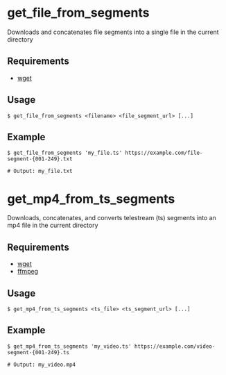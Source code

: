 # get_file_from_segments

Downloads and concatenates file segments into a single file in the current
directory

## Requirements

* [wget](https://www.gnu.org/software/wget/)

## Usage

```
$ get_file_from_segments <filename> <file_segment_url> [...]
```

## Example

```
$ get_file_from_segments 'my_file.ts' https://example.com/file-segment-{001-249}.txt

# Output: my_file.txt
```


# get_mp4_from_ts_segments

Downloads, concatenates, and converts telestream (ts) segments into an mp4 file
in the current directory

## Requirements

* [wget](https://www.gnu.org/software/wget/)
* [ffmpeg](https://www.ffmpeg.org/)

## Usage

```
$ get_mp4_from_ts_segments <ts_file> <ts_segment_url> [...]
```

## Example

```
$ get_mp4_from_ts_segments 'my_video.ts' https://example.com/video-segment-{001-249}.ts

# Output: my_video.mp4
```

